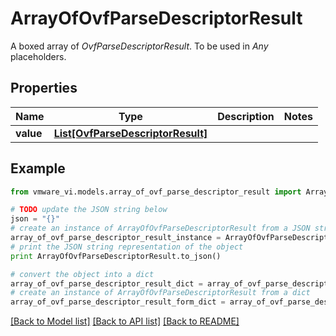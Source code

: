 # ArrayOfOvfParseDescriptorResult

A boxed array of *OvfParseDescriptorResult*. To be used in *Any* placeholders. 

## Properties
Name | Type | Description | Notes
------------ | ------------- | ------------- | -------------
**value** | [**List[OvfParseDescriptorResult]**](OvfParseDescriptorResult.md) |  | 

## Example

```python
from vmware_vi.models.array_of_ovf_parse_descriptor_result import ArrayOfOvfParseDescriptorResult

# TODO update the JSON string below
json = "{}"
# create an instance of ArrayOfOvfParseDescriptorResult from a JSON string
array_of_ovf_parse_descriptor_result_instance = ArrayOfOvfParseDescriptorResult.from_json(json)
# print the JSON string representation of the object
print ArrayOfOvfParseDescriptorResult.to_json()

# convert the object into a dict
array_of_ovf_parse_descriptor_result_dict = array_of_ovf_parse_descriptor_result_instance.to_dict()
# create an instance of ArrayOfOvfParseDescriptorResult from a dict
array_of_ovf_parse_descriptor_result_form_dict = array_of_ovf_parse_descriptor_result.from_dict(array_of_ovf_parse_descriptor_result_dict)
```
[[Back to Model list]](../README.md#documentation-for-models) [[Back to API list]](../README.md#documentation-for-api-endpoints) [[Back to README]](../README.md)



